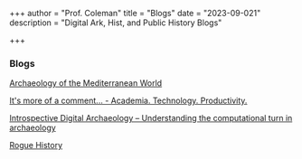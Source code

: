 +++
author = "Prof. Coleman"
title = "Blogs"
date = "2023-09-021"
description = "Digital Ark, Hist, and Public History Blogs"

+++


### Blogs
[Archaeology of the Mediterranean World](https://mediterraneanworld.wordpress.com/2015/08/13/add-some-digital-to-your-greek-and-roman-archaeology-class/)

[It's more of a comment... - Academia. Technology. Productivity.](https://itsmoreofacomment.com/) 

[Introspective Digital Archaeology – Understanding the computational turn in archaeology](https://introspectivedigitalarchaeology.com/) 

[Rogue History](https://www.roguehistory.ca/) 

